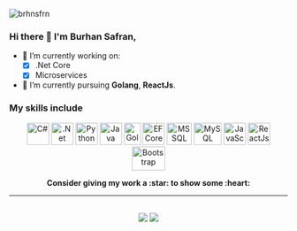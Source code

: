 <p align="left"> <img src="https://komarev.com/ghpvc/?username=brhnsfrn" alt="brhnsfrn" /> </p>

### Hi there 👋 I'm Burhan Safran,

- 🔭 I’m currently working on:
	- [x] .Net Core
	- [x] Microservices

- 🌱 I’m currently pursuing **Golang**, **ReactJs**.

### My skills include

<p align="center">
	<img title="C#" alt="C#" src="https://iconape.com/wp-content/files/sh/51404/svg/c--4.svg" width="40" height="40" />
  <img title=".NET Core" alt=".Net Core" src="https://upload.wikimedia.org/wikipedia/commons/thumb/e/ee/.NET_Core_Logo.svg/1200px-.NET_Core_Logo.svg.png" width="40" height="40" />
  <img title="Python" alt="Python" src="https://cdn.iconscout.com/icon/free/png-256/python-2-226051.png" width="40" height="40" />
	<img title="Java" alt="Java" src="https://cdn.iconscout.com/icon/free/png-256/java-60-1174953.png" width="40" height="40" />
	<img title="Golang" alt="Golang" src="https://seeklogo.com/images/G/go-logo-046185B647-seeklogo.com.png" width="30" height="40" />
  <img title="EF Core" alt="EF Core" src="https://www.gencayyildiz.com/blog/wp-content/uploads/2019/08/ef-core.png" width="40" height="40" />	
  <img title="MSSQL" alt="MSSQL" src="https://www.freeiconspng.com/thumbs/sql-server-icon-png/sql-server-icon-8.png" width="45" height="40" />
	<img title="MySQL" alt="MySQL" src="https://raw.githubusercontent.com/Thomas-George-T/Thomas-George-T/master/assets/mysql.svg" width="50" height="40" />
  <img title="JavaScript" alt="JavaScript" src="https://upload.wikimedia.org/wikipedia/commons/thumb/9/99/Unofficial_JavaScript_logo_2.svg/1024px-Unofficial_JavaScript_logo_2.svg.png" height="40" />
  <img title="ReactJs" alt="ReactJs" src="https://upload.wikimedia.org/wikipedia/commons/thumb/4/47/React.svg/1200px-React.svg.png" height="40" />
	<img title="Bootstrap" alt="Bootstrap" src="https://cdn.worldvectorlogo.com/logos/bootstrap-5-1.svg" width="60" height="43" />
</p>

<p align="center">
	<strong>Consider giving my work a :star: to show some :heart:</strong>
</p>

<hr>
<p align="center">
<br>
<a target="_blank" href="https://www.linkedin.com/in/burhan-safran/"><img src="https://img.shields.io/badge/-LinkedIn-0077B5?style=for-the-badge&logo=Linkedin&logoColor=white"></img></a>
<a target="_blank" href="mailto:brhnsfrn@gmail.com"><img src="https://img.shields.io/badge/-Gmail-D14836?style=for-the-badge&logo=Gmail&logoColor=white"></img></a>
<br>
</p>   
